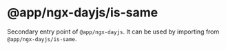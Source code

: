 # @app/ngx-dayjs/is-same

Secondary entry point of `@app/ngx-dayjs`. It can be used by importing from `@app/ngx-dayjs/is-same`.
